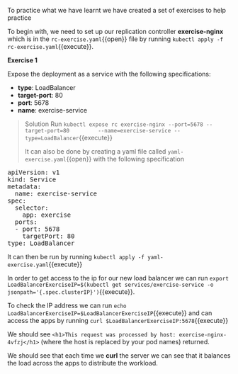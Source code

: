 To practice what we have learnt we have created a set of exercises to help practice

To begin with, we need to set up our replication controller **exercise-nginx** which is in the `rc-exercise.yaml`{{open}} file by running `kubectl apply -f rc-exercise.yaml`{{execute}}.

**Exercise 1** 

Expose the deployment as a service with the following specifications:

* **type**: LoadBalancer
* **target-port**: 80 
* **port**: 5678
* **name**: exercise-service

> Solution
>Run `kubectl expose rc exercise-nginx --port=5678 --target-port=80         --name=exercise-service --type=LoadBalancer`{{execute}}
>
> It can also be done by creating a yaml file called `yaml-exercise.yaml`{{open}} with the following specification
<pre class="file"
 data-filename="yaml-exercise.yaml"
 data-target="replace">
apiVersion: v1
kind: Service
metadata:
  name: exercise-service
spec:
  selector:
    app: exercise
  ports:
  - port: 5678
    targetPort: 80
type: LoadBalancer</pre> 
It can then be run by running `kubectl apply -f yaml-exercise.yaml`{{execute}}

In order to get access to the ip for our new load balancer we can run `export LoadBalancerExerciseIP=$(kubectl get services/exercise-service -o jsonpath='{.spec.clusterIP}')`{{execute}}.

To check the IP address we can run `echo LoadBalancerExerciseIP=$LoadBalancerExerciseIP`{{execute}} and can access the apps by running `curl $LoadBalancerExerciseIP:5678`{{execute}}

We should see `<h1>This request was processed by host: exercise-nginx-4vfzj</h1>`
(where the host is replaced by your pod names) returned.

We should see that each time we **curl** the server we can see that it balances the load across the apps to distribute the workload.